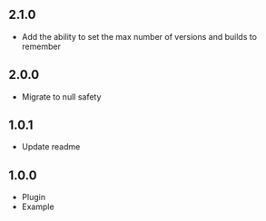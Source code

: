 ## 2.1.0
- Add the ability to set the max number of versions and builds to remember

## 2.0.0
- Migrate to null safety

## 1.0.1
- Update readme

## 1.0.0

- Plugin
- Example